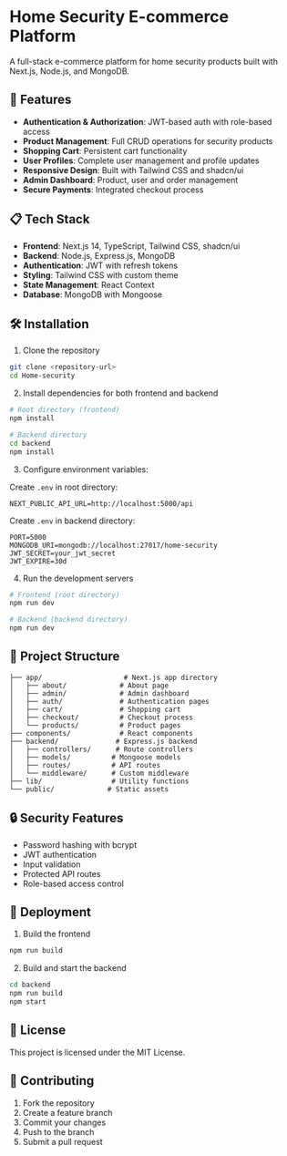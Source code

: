 # Home Security E-commerce Platform

A full-stack e-commerce platform for home security products built with Next.js, Node.js, and MongoDB.

## 🚀 Features

- **Authentication & Authorization**: JWT-based auth with role-based access
- **Product Management**: Full CRUD operations for security products
- **Shopping Cart**: Persistent cart functionality
- **User Profiles**: Complete user management and profile updates 
- **Responsive Design**: Built with Tailwind CSS and shadcn/ui
- **Admin Dashboard**: Product, user and order management
- **Secure Payments**: Integrated checkout process

## 📋 Tech Stack

- **Frontend**: Next.js 14, TypeScript, Tailwind CSS, shadcn/ui
- **Backend**: Node.js, Express.js, MongoDB
- **Authentication**: JWT with refresh tokens
- **Styling**: Tailwind CSS with custom theme
- **State Management**: React Context
- **Database**: MongoDB with Mongoose

## 🛠️ Installation

1. Clone the repository
```sh
git clone <repository-url>
cd Home-security
```

2. Install dependencies for both frontend and backend
```sh
# Root directory (frontend)
npm install

# Backend directory
cd backend
npm install
```

3. Configure environment variables:

Create `.env` in root directory:
```env
NEXT_PUBLIC_API_URL=http://localhost:5000/api
```

Create `.env` in backend directory:
```env
PORT=5000
MONGODB_URI=mongodb://localhost:27017/home-security
JWT_SECRET=your_jwt_secret
JWT_EXPIRE=30d
```

4. Run the development servers

```sh
# Frontend (root directory)
npm run dev

# Backend (backend directory)
npm run dev
```

## 📁 Project Structure

```
├── app/                    # Next.js app directory
│   ├── about/             # About page
│   ├── admin/             # Admin dashboard
│   ├── auth/              # Authentication pages
│   ├── cart/              # Shopping cart
│   ├── checkout/          # Checkout process
│   └── products/          # Product pages
├── components/            # React components
├── backend/              # Express.js backend
│   ├── controllers/      # Route controllers
│   ├── models/          # Mongoose models
│   ├── routes/          # API routes
│   └── middleware/      # Custom middleware
├── lib/                 # Utility functions
└── public/             # Static assets
```

## 🔒 Security Features

- Password hashing with bcrypt
- JWT authentication
- Input validation
- Protected API routes
- Role-based access control

## 🚀 Deployment

1. Build the frontend
```sh
npm run build
```

2. Build and start the backend
```sh
cd backend
npm run build
npm start
```

## 📝 License

This project is licensed under the MIT License.

## 👥 Contributing

1. Fork the repository
2. Create a feature branch
3. Commit your changes
4. Push to the branch
5. Submit a pull request
